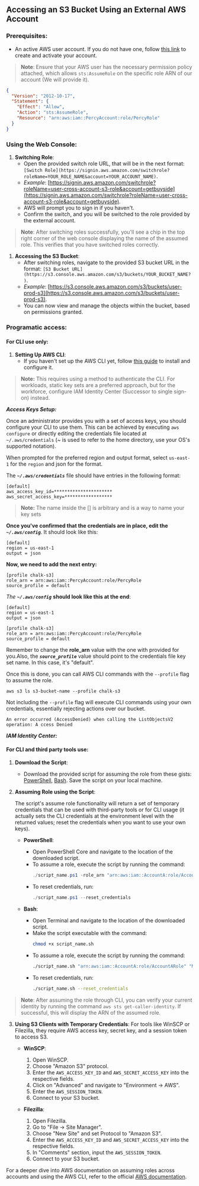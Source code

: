 ## Accessing an S3 Bucket Using an External AWS Account

### Prerequisites:
- An active AWS user account. If you do not have one, follow [this link](https://aws.amazon.com/premiumsupport/knowledge-center/create-and-activate-aws-account/) to create and activate your account.

> **Note**: Ensure that your AWS user  has the necessary permission policy attached, which allows `sts:AssumeRole` on the specific role ARN of our account (We will provide it). 

```json
{
  "Version": "2012-10-17",
  "Statement": {
    "Effect": "Allow",
    "Action": "sts:AssumeRole",
    "Resource": "arn:aws:iam::PercyAccount:role/PercyRole"
  }
}
```

### Using the Web Console:

1. **Switching Role**:
    - Open the provided switch role URL, that will be in the next format: `[Switch Role](https://signin.aws.amazon.com/switchrole?roleName=YOUR_ROLE_NAME&account=YOUR_ACCOUNT_NAME)`.
    - _Example_: [https://signin.aws.amazon.com/switchrole?roleName=user-cross-account-s3-role&account=getbuyside](https://signin.aws.amazon.com/switchrole?roleName=user-cross-account-s3-role&account=getbuyside).
    - AWS will prompt you to sign in if you haven't.
    - Confirm the switch, and you will be switched to the role provided by the external account.

> **Note**: After switching roles successfully, you'll see a chip in the top right corner of the web console displaying the name of the assumed role. This verifies that you have switched roles correctly.

1. **Accessing the S3 Bucket**:
    - After switching roles, navigate to the provided S3 bucket URL in the format: `[S3 Bucket URL](https://s3.console.aws.amazon.com/s3/buckets/YOUR_BUCKET_NAME?)`.
    - _Example_: [https://s3.console.aws.amazon.com/s3/buckets/user-prod-s3](https://s3.console.aws.amazon.com/s3/buckets/user-prod-s3).
    - You can now view and manage the objects within the bucket, based on permissions granted.

### Programatic access:

#### For CLI use only: 

1. **Setting Up AWS CLI**:
    - If you haven't set up the AWS CLI yet, follow [this guide](https://docs.aws.amazon.com/cli/latest/userguide/cli-chap-install.html) to install and configure it.
    
> **Note:** This requires using a method to authenticate the CLI. For workloads, static key sets are a preferred approach, but for the workforce, configure IAM Identity Center (Successor to single sign-on) instead.

***Access Keys Setup:***

Once an administrator provides you with a set of access keys, you should configure your CLI to use them. This can be achieved by executing `aws configure` or directly editing the credentials file located at `~/.aws/credentials` (~ is used to refer to the home directory, use your OS's supported notation).

When prompted for the preferred region and output format, select `us-east-1` for the `region` and json for the format.

The ***`~/.aws/credentials`*** file should have entries in the following format:

```
[default]
aws_access_key_id=**********************
aws_secret_access_key=******************
```
> **Note:** The name inside the [] is arbitrary and is a way to name your key sets

**Once you've confirmed that the credentials are in place, edit the** ***`~/.aws/config`***. It should look like this:

```
[default]
region = us-east-1
output = json 
```

**Now, we need to add the next entry:**

```credentials
[profile chalk-s3]
role_arn = arn:aws:iam::PercyAccount:role/PercyRole
source_profile = default
```

*The* ***`~/.aws/config`*** **should look like this at the end**:

```credentials
[default]
region = us-east-1
output = json 

[profile chalk-s3]
role_arn = arn:aws:iam::PercyAccount:role/PercyRole
source_profile = default
```

Remember to change the **role_arn** value with the one with provided for you.Also, the ***`source_profile`*** value should point to the credentials file key set name. In this case, it's "default".

Once this is done, you can call AWS CLI commands with the `--profile` flag to assume the role.

`aws s3 ls s3-bucket-name --profile chalk-s3`

Not including the `--profile` flag will execute CLI commands using your own credentials, essentially rejecting actions over our bucket.

`An error occurred (AccessDenied) when calling the ListObjectsV2 operation: A
ccess Denied`

***IAM Identity Center:***

#### For CLI and third party tools use:

1. **Download the Script**:
    
	- Download the provided script for assuming the role from these gists: [PowerShell](https://gist.github.com/jesse0099/d4f5399e68c1459057b09500724b561d), [Bash](https://gist.github.com/jesse0099/fafcfbee431bd69bef71d8a57fc9586e). Save the script on your local machine.

2. **Assuming Role using the Script**:

    The script's assume role functionality will return a set of temporary credentials that can be used with third-party tools or for CLI usage (it actually sets the CLI credentials at the environment level with the returned values; reset the credentials when you want to use your own keys).

    - **PowerShell**:
        - Open PowerShell Core and navigate to the location of the downloaded script.
        - To assume a role, execute the script by running the command:
          ```powershell
          ./script_name.ps1 -role_arn "arn:aws:iam::AccountA:role/AccountARole" -session_name "MySessionName"
          ```
        - To reset credentials, run:
          ```powershell
          ./script_name.ps1 --reset_credentials
          ```

    - **Bash**:
        - Open Terminal and navigate to the location of the downloaded script.
        - Make the script executable with the command:
          ```bash
          chmod +x script_name.sh
          ```
        - To assume a role, execute the script by running the command:
          ```bash
          ./script_name.sh "arn:aws:iam::AccountA:role/AccountARole" "MySessionName"
          ```
        - To reset credentials, run:
          ```bash
          ./script_name.sh --reset_credentials
          ```

> **Note**: After assuming the role through CLI, you can verify your current identity by running the command `aws sts get-caller-identity`. If successful, this will display the ARN of the assumed role.

3. **Using S3 Clients with Temporary Credentials**:
    For tools like WinSCP or Filezilla, they require AWS access key, secret key, and a session token to access S3.

    - **WinSCP**:
        1. Open WinSCP.
        2. Choose "Amazon S3" protocol.
        3. Enter the `AWS_ACCESS_KEY_ID` and `AWS_SECRET_ACCESS_KEY` into the respective fields.
        4. Click on "Advanced" and navigate to "Environment -> AWS".
        5. Enter the `AWS_SESSION_TOKEN`.
        6. Connect to your S3 bucket.

    - **Filezilla**:
        1. Open Filezilla.
        2. Go to "File -> Site Manager".
        3. Choose "New Site" and set Protocol to "Amazon S3".
        4. Enter the `AWS_ACCESS_KEY_ID` and `AWS_SECRET_ACCESS_KEY` into the respective fields.
        5. In "Comments" section, input the `AWS_SESSION_TOKEN`.
        6. Connect to your S3 bucket.



For a deeper dive into AWS documentation on assuming roles across accounts and using the AWS CLI, refer to the official [AWS documentation](https://docs.aws.amazon.com/AmazonS3/latest/userguide/Welcome.html).